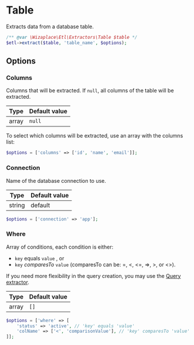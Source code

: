 # Table

Extracts data from a database table.

```php
/** @var \Wizaplace\Etl\Extractors\Table $table */
$etl->extract($table, 'table_name', $options);
```

## Options

### Columns

Columns that will be extracted. If `null`, all columns of the table will be extracted.

| Type  | Default value |
|-------|---------------|
| array | `null`        |

To select which columns will be extracted, use an array with the columns list:

```php
$options = ['columns' => ['id', 'name', 'email']];
```

### Connection

Name of the database connection to use.

| Type   | Default value |
|--------|---------------|
| string | default       |

```php
$options = ['connection' => 'app'];
```

### Where

Array of conditions, each condition is either:

 * `key` equals `value` , or
 * `key` _comparesTo_ `value` (comparesTo can be: =, <, <=, =>, >, or <>).
 
If you need more flexibility in the query creation, you may use the [Query extractor](Query.md).

| Type  | Default value |
|-------|---------------|
| array | `[]`          |

```php
$options = ['where' => [
    'status' => 'active', // 'key' equals 'value'
    'colName' => ['<', 'comparisonValue'], // 'key' comparesTo 'value'
]];
```
